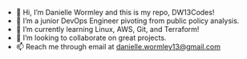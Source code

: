 - 👋 Hi, I’m Danielle Wormley and this is my repo, DW13Codes!
- 👀 I’m a junior DevOps Engineer pivoting from public policy analysis.
- 🌱 I’m currently learning Linux, AWS, Git, and Terraform!
- 💞️ I’m looking to collaborate on great projects.
- 📫 Reach me through email at danielle.wormley13@gmail.com

<!---
DW13Codes/DW13Codes is a ✨ special ✨ repository because its `README.md` (this file) appears on your GitHub profile.
You can click the Preview link to take a look at your changes.
--->

